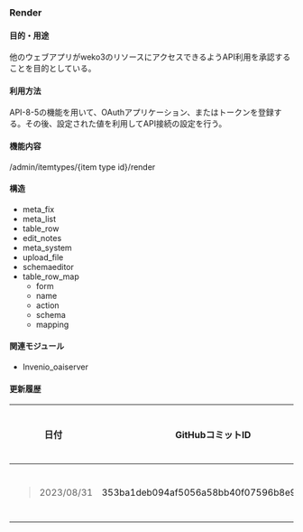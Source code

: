 ### Render

<!-- end list -->

#### 目的・用途

他のウェブアプリがweko3のリソースにアクセスできるようAPI利用を承認することを目的としている。

#### 利用方法

API-8-5の機能を用いて、OAuthアプリケーション、またはトークンを登録する。その後、設定された値を利用してAPI接続の設定を行う。

#### 機能内容

/admin/itemtypes/{item type id}/render

#### 構造

- meta_fix
- meta_list
- table_row
- edit_notes
- meta_system
- upload_file
- schemaeditor
- table_row_map
    - form
    - name
    - action
    - schema
    - mapping

#### 関連モジュール

- Invenio\_oaiserver

#### 更新履歴

<table>
<thead>
<tr class="header">
<th>日付</th>
<th>GitHubコミットID</th>
<th>更新内容</th>
</tr>
</thead>
<tbody>
<tr class="odd">
<td><blockquote>
<p>2023/08/31</p>
</blockquote></td>
<td>353ba1deb094af5056a58bb40f07596b8e95a562</td>
<td>初版作成</td>
</tr>
</tbody>
</table>
